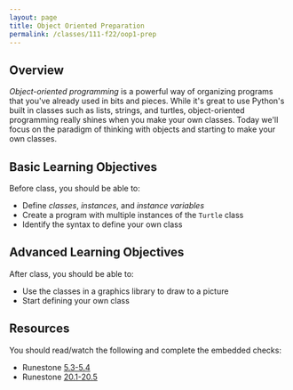 ```yaml
---
layout: page
title: Object Oriented Preparation
permalink: /classes/111-f22/oop1-prep
---
```


## Overview
*Object-oriented programming* is a powerful way of organizing programs that you've already used in bits and pieces.
While it's great to use Python's built in classes such as lists, strings, and turtles, object-oriented programming really shines when you make your own classes.
Today we'll focus on the paradigm of thinking with objects and starting to make your own classes.

## Basic Learning Objectives
Before class, you should be able to:
* Define *classes*, *instances*, and *instance variables*
* Create a program with multiple instances of the `Turtle` class
* Identify the syntax to define your own class

## Advanced Learning Objectives
After class, you should be able to:
* Use the classes in a graphics library to draw to a picture
* Start defining your own class

## Resources
You should read/watch the following and complete the embedded checks:
* Runestone [5.3-5.4](https://runestone.academy/ns/books/published/intro-cs/PythonTurtle/InstancesAHerdofTurtles.html)
* Runestone [20.1-20.5](https://runestone.academy/ns/books/published/intro-cs/Classes/intro-ClassesandObjectstheBasics.html)